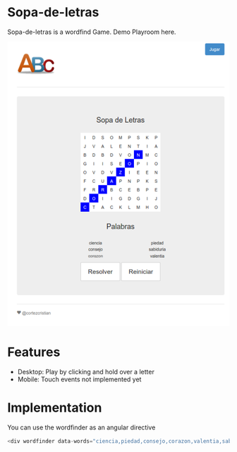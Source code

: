 # Sopa-de-letras
Sopa-de-letras is a wordfind Game. Demo Playroom here.

![Screenshot](https://raw.githubusercontent.com/cortezcristian/sopa-de-letras/master/app/images/sopa-de-letras.png)

# Features
- Desktop: Play by clicking and hold over a letter
- Mobile: Touch events not implemented yet

# Implementation
You can use the wordfinder as an angular directive

```javascript
<div wordfinder data-words="ciencia,piedad,consejo,corazon,valentia,sabiduria"></div>
```
